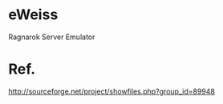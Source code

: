 # eWeiss
 Ragnarok Server Emulator
 
# Ref.
 http://sourceforge.net/project/showfiles.php?group_id=89948
